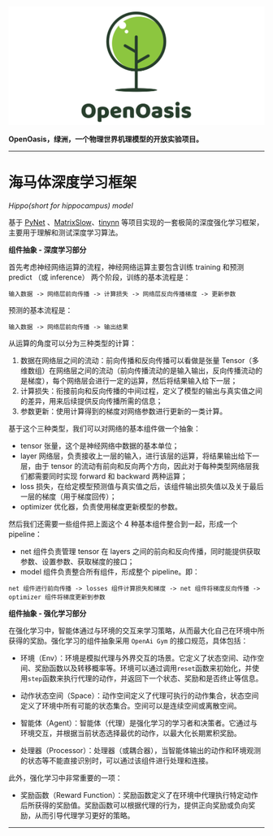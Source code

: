 <img src="../../Rsrcs/Logo/logo.png" alt=""> 

**OpenOasis，绿洲，一个物理世界机理模型的开放实验项目。**

---------------------------------------------------------------------------------

# 海马体深度学习框架

*Hippo(short for hippocampus) model*  

基于 [PyNet](https://github.com/Kaslanarian/PyNet) 、[MatrixSlow](https://github.com/zc911/MatrixSlow)、[tinynn](https://github.com/borgwang/tinynn) 等项目实现的一套极简的深度强化学习框架，主要用于理解和测试深度学习算法。  

**组件抽象 - 深度学习部分**

首先考虑神经网络运算的流程，神经网络运算主要包含训练 training 和预测 predict （或 inference） 两个阶段，训练的基本流程是：  
```
输入数据 -> 网络层前向传播 -> 计算损失 -> 网络层反向传播梯度 -> 更新参数  
```
预测的基本流程是：
```
输入数据 -> 网络层前向传播 -> 输出结果
```

从运算的角度可以分为三种类型的计算：

1. 数据在网络层之间的流动：前向传播和反向传播可以看做是张量 Tensor（多维数组）在网络层之间的流动（前向传播流动的是输入输出，反向传播流动的是梯度），每个网络层会进行一定的运算，然后将结果输入给下一层；
2. 计算损失：衔接前向和反向传播的中间过程，定义了模型的输出与真实值之间的差异，用来后续提供反向传播所需的信息；
3. 参数更新：使用计算得到的梯度对网络参数进行更新的一类计算。

基于这个三种类型，我们可以对网络的基本组件做一个抽象：

- tensor 张量，这个是神经网络中数据的基本单位；
- layer 网络层，负责接收上一层的输入，进行该层的运算，将结果输出给下一层，由于 tensor 的流动有前向和反向两个方向，因此对于每种类型网络层我们都需要同时实现 forward 和 backward 两种运算；
- loss 损失，在给定模型预测值与真实值之后，该组件输出损失值以及关于最后一层的梯度（用于梯度回传）；
- optimizer 优化器，负责使用梯度更新模型的参数。

然后我们还需要一些组件把上面这个 4 种基本组件整合到一起，形成一个 pipeline：

- net 组件负责管理 tensor 在 layers 之间的前向和反向传播，同时能提供获取参数、设置参数、获取梯度的接口；
- model 组件负责整合所有组件，形成整个 pipeline。即：
```
net 组件进行前向传播 -> losses 组件计算损失和梯度 -> net 组件将梯度反向传播 -> optimizer 组件将梯度更新到参数
```

**组件抽象 - 强化学习部分**

在强化学习中，智能体通过与环境的交互来学习策略，从而最大化自己在环境中所获得的奖励。强化学习的组件抽象采用 `OpenAi Gym` 的接口规范，具体包括：

- 环境（Env）：环境是模拟代理与外界交互的场景。它定义了状态空间、动作空间、奖励函数以及转移概率等。环境可以通过调用`reset`函数来初始化，并使用`step`函数来执行代理的动作，并返回下一个状态、奖励和是否终止等信息。

- 动作状态空间（Space）：动作空间定义了代理可执行的动作集合，状态空间定义了环境中所有可能的状态集合。空间可以是连续空间或离散空间。

- 智能体（Agent）：智能体（代理）是强化学习的学习者和决策者。它通过与环境交互，并根据当前状态选择最优的动作，以最大化长期累积奖励。

- 处理器（Processor）：处理器（或耦合器），当智能体输出的动作和环境观测的状态等不能直接识别时，可以通过该组件进行处理和连接。

此外，强化学习中非常重要的一项：

- 奖励函数（Reward Function）：奖励函数定义了在环境中代理执行特定动作后所获得的奖励值。奖励函数可以根据代理的行为，提供正向奖励或负向奖励，从而引导代理学习更好的策略。


---------------------------------------------------------------------------------

